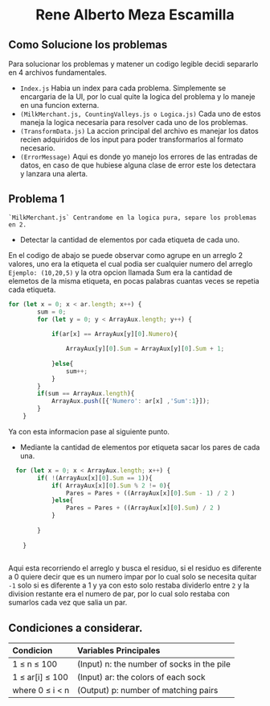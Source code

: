 <h1 align = center >Rene Alberto Meza Escamilla</h1>

## Como Solucione los problemas
Para solucionar los problemas y matener un codigo legible decidi separarlo en 4 archivos fundamentales.
* `Index.js` Habia un index para cada problema. Simplemente se encargaria de la UI, por lo cual quite la logica del problema y lo maneje en una funcion externa.
* `(MilkMerchant.js, CountingValleys.js o Logica.js)` Cada uno de estos maneja la logica necesaria para resolver cada uno de los problemas.
* `(TransformData.js)` La accion principal del archivo es manejar los datos recien adquiridos de los input para poder transformarlos al formato necesario.
* `(ErrorMessage)` Aqui es donde yo manejo los errores de las entradas de datos, en caso de que hubiese alguna clase de error este los detectara y lanzara una alerta.


## Problema 1
    `MilkMerchant.js` Centrandome en la logica pura, separe los problemas en 2.
* Detectar la cantidad de elementos por cada etiqueta de cada uno.

En el codigo de abajo se puede observar como agrupe en un arreglo 2 valores, uno era la etiqueta el cual podia ser cualquier numero del arreglo `Ejemplo: (10,20,5)` y la otra opcion llamada Sum era la cantidad de elemetos de la misma etiqueta, en pocas palabras cuantas veces se repetia cada etiqueta.
``` js
for (let x = 0; x < ar.length; x++) {
        sum = 0;
        for (let y = 0; y < ArrayAux.length; y++) {
            
            if(ar[x] == ArrayAux[y][0].Numero){

                ArrayAux[y][0].Sum = ArrayAux[y][0].Sum + 1;
    
            }else{
                sum++;
            }
        }
        if(sum == ArrayAux.length){
            ArrayAux.push([{'Numero': ar[x] ,'Sum':1}]);
        }
    }
```
Ya con esta informacion pase al siguiente punto.

* Mediante la cantidad de elementos por etiqueta sacar los pares de cada una.
``` js
  for (let x = 0; x < ArrayAux.length; x++) {
        if( !(ArrayAux[x][0].Sum == 1)){
            if( ArrayAux[x][0].Sum % 2 != 0){
                Pares = Pares + ((ArrayAux[x][0].Sum - 1) / 2 )
            }else{
                Pares = Pares + ((ArrayAux[x][0].Sum) / 2 )
            }
            
        }
        
    }
 
```
Aqui esta recorriendo el arreglo y busca el residuo, si el residuo es diferente a 0 quiere decir que es un numero impar por lo cual solo se necesita quitar `-1` solo si es diferente a 1 y ya con esto solo restaba dividerlo entre `2` y la division restante era el numero de par, por lo cual solo restaba con sumarlos cada vez que salia un par. 
## Condiciones a considerar.
| Condicion                                         | Variables Principales                        |
|:--------------------------------------------------|:---------------------------------------------|
| 1 ≤ n     ≤ 100                                   |(Input)  n:  the number of socks in the pile  |
| 1 ≤ ar[i] ≤ 100                                   |(Input)  ar: the colors of each sock          |
| where 0 ≤ i < n                                   |(Output) p:  number of matching pairs         |
